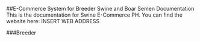 ##E-Commerce System for Breeder Swine and Boar Semen Documentation
This is the documentation for Swine E-Commerce PH. You can find the website here: INSERT WEB ADDRESS

###Breeder
